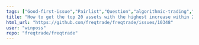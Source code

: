 ```yaml
---
tags: ["Good-first-issue","Pairlist","Question","algorithmic-trading","bitcoin","cryptocurrencies","cryptocurrency","freqtrade","python","telegram-bot","trade","trading-bot"]
title: "How to get the top 20 assets with the highest increase within 24 hours"
html_url: "https://github.com/freqtrade/freqtrade/issues/10348"
user: "winposs"
repo: "freqtrade/freqtrade"
---
```


